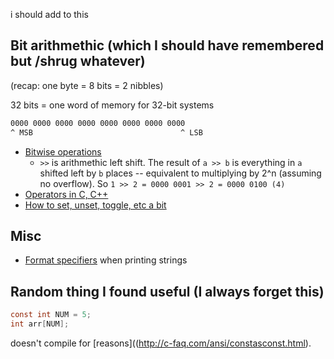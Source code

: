 i should add to this

## Bit arithmethic (which I should have remembered but /shrug whatever)

(recap: one byte = 8 bits = 2 nibbles)

32 bits = one word of memory for 32-bit systems

```bash
0000 0000 0000 0000 0000 0000 0000 0000
^ MSB                                 ^ LSB
```

* [Bitwise operations](https://en.wikipedia.org/wiki/Bitwise_operation)
  * `>>` is arithmethic left shift. The result of `a >> b` is everything in `a` shifted left by `b` places -- equivalent to multiplying by 2^n (assuming no overflow). So `1 >> 2 = 0000 0001 >> 2 = 0000 0100 (4)`
* [Operators in C, C++](https://en.wikipedia.org/wiki/Operators_in_C_and_C%2B%2B)
* [How to set, unset, toggle, etc a bit](http://stackoverflow.com/questions/47981/how-do-you-set-clear-and-toggle-a-single-bit-in-c-c)

## Misc

* [Format specifiers](https://www.le.ac.uk/users/rjm1/cotter/page_30.htm) when printing strings

## Random thing I found useful (I always forget this)
```c
const int NUM = 5;
int arr[NUM];
```
doesn't compile for [reasons]((http://c-faq.com/ansi/constasconst.html).

